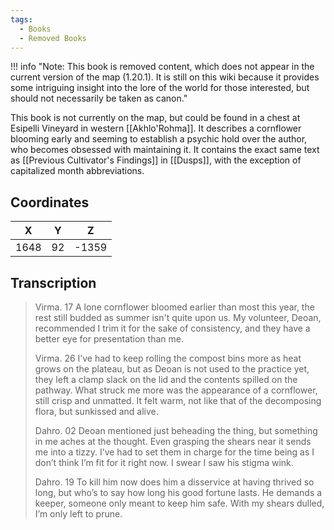 ```yaml
---
tags:
  - Books
  - Removed Books
---
```


!!! info "Note: This book is removed content, which does not appear in the current version of the map (1.20.1). It is still on this wiki because it provides some intriguing insight into the lore of the world for those interested, but should not necessarily be taken as canon."

This book is not currently on the map, but could be found in a chest at Esipelli Vineyard in western [[Akhlo'Rohma]]. It describes a cornflower blooming early and seeming to establish a psychic hold over the author, who becomes obsessed with maintaining it. It contains the exact same text as [[Previous Cultivator's Findings]] in [[Dusps]], with the exception of capitalized month abbreviations.

## Coordinates
| **X** | **Y** | **Z** |
| :---: | :---: | :---: |
| 1648  |  92   | -1359 |

## Transcription
> Virma. 17
> A lone cornflower bloomed earlier than most this year, the rest still budded as summer isn't quite upon us. My volunteer, Deoan, recommended I trim it for the sake of consistency, and they have a better eye for presentation than me.
>
> Virma. 26
> I’ve had to keep rolling the compost bins more as heat grows on the plateau, but as Deoan is not used to the practice yet, they left a clamp slack on the lid and the contents spilled on the pathway. What struck me more was the appearance of a cornflower, still crisp and unmatted. It felt warm, not like that of the decomposing flora, but sunkissed and alive.
>
> Dahro. 02
> Deoan mentioned just beheading the thing, but something in me aches at the thought. Even grasping the shears near it sends me into a tizzy. I’ve had to set them in charge for the time being as I don’t think I’m fit for it right now. I swear I saw his stigma wink.
>
> Dahro. 19
> To kill him now does him a disservice at having thrived so long, but who’s to say how long his good fortune lasts. He demands a keeper, someone only meant to keep him safe. With my shears dulled, I’m only left to prune.

